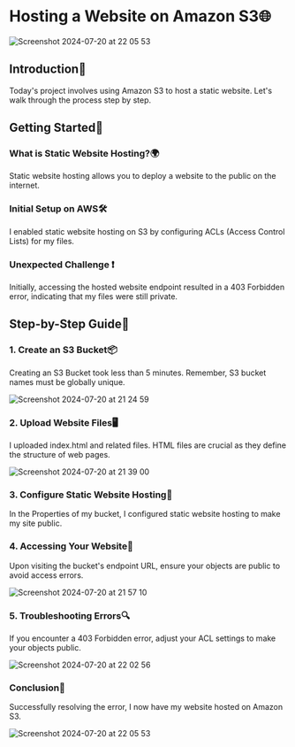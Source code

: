 # Hosting a Website on Amazon S3🌐
![Screenshot 2024-07-20 at 22 05 53](https://github.com/user-attachments/assets/cc597502-3839-4ad4-a723-333df8b63621)

## Introduction🚀
Today's project involves using Amazon S3 to host a static website. Let's walk through the process step by step.

## Getting Started🎯

### What is Static Website Hosting?🌍
Static website hosting allows you to deploy a website to the public on the internet.

### Initial Setup on AWS🛠️
I enabled static website hosting on S3 by configuring ACLs (Access Control Lists) for my files.

### Unexpected Challenge ❗
Initially, accessing the hosted website endpoint resulted in a 403 Forbidden error, indicating that my files were still private.

## Step-by-Step Guide📝

### 1. Create an S3 Bucket📦
Creating an S3 Bucket took less than 5 minutes. Remember, S3 bucket names must be globally unique.

![Screenshot 2024-07-20 at 21 24 59](https://github.com/user-attachments/assets/45b1c72e-5aba-4ba5-be49-dce966610740)


### 2. Upload Website Files🖥️
I uploaded index.html and related files. HTML files are crucial as they define the structure of web pages.

![Screenshot 2024-07-20 at 21 39 00](https://github.com/user-attachments/assets/2d51a2eb-a2b0-4022-b59d-76267093edd7)

### 3. Configure Static Website Hosting🌟
In the Properties of my bucket, I configured static website hosting to make my site public.

### 4. Accessing Your Website🔗
Upon visiting the bucket's endpoint URL, ensure your objects are public to avoid access errors.

![Screenshot 2024-07-20 at 21 57 10](https://github.com/user-attachments/assets/baee43e6-ff3d-4cd9-bcac-6b9669157cf3)

### 5. Troubleshooting Errors🔍
If you encounter a 403 Forbidden error, adjust your ACL settings to make your objects public.

![Screenshot 2024-07-20 at 22 02 56](https://github.com/user-attachments/assets/0818252a-3690-4852-9485-d45bd58789d8)

### Conclusion🎉
Successfully resolving the error, I now have my website hosted on Amazon S3.

![Screenshot 2024-07-20 at 22 05 53](https://github.com/user-attachments/assets/de11ef81-24bc-459a-9dbd-7d3b8350200f)
